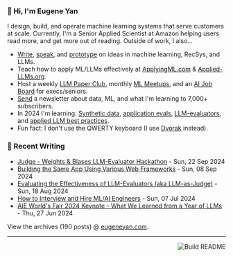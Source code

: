 ### 👋 Hi, I'm Eugene Yan

I design, build, and operate machine learning systems that serve customers at scale. Currently, I'm a Senior Applied Scientist at Amazon helping users read more, and get more out of reading. Outside of work, I also...

- [Write](https://eugeneyan.com/writing/), [speak](https://eugeneyan.com/speaking/), and [prototype](https://eugeneyan.com/prototyping/) on ideas in machine learning, RecSys, and LLMs.
- Teach how to apply ML/LLMs effectively at [ApplyingML.com](https://applyingml.com) & [Applied-LLMs.org](https://applied-llms.org).
- Host a weekly [LLM Paper Club](https://lu.ma/ls), monthly [ML Meetups](https://www.meetup.com/ml-meetups-virtual/), and an [AI Job Board](https://jobs.applied-llms.org) for execs/seniors.
- [Send](https://eugeneyan.com/subscribe/) a newsletter about data, ML, and what I'm learning to 7,000+ subscribers.
- In 2024 I'm learning: [Synthetic data](https://eugeneyan.com/writing/synthetic/), [application evals](https://eugeneyan.com/writing/evals/), [LLM-evaluators](https://eugeneyan.com/writing/llm-evaluators/), and [applied LLM best practices](https://applied-llms.org).
- Fun fact: I don't use the QWERTY keyboard (I use [Dvorak](https://en.wikipedia.org/wiki/Dvorak_keyboard_layout) instead).

### 📝 Recent Writing

<!-- writing starts -->
* [Judge - Weights & Biases LLM-Evaluator Hackathon](https://eugeneyan.com//speaking/hackathon-judge/) - Sun, 22 Sep 2024
* [Building the Same App Using Various Web Frameworks](https://eugeneyan.com//writing/web-frameworks/) - Sun, 08 Sep 2024
* [Evaluating the Effectiveness of LLM-Evaluators (aka LLM-as-Judge)](https://eugeneyan.com//writing/llm-evaluators/) - Sun, 18 Aug 2024
* [How to Interview and Hire ML/AI Engineers](https://eugeneyan.com//writing/how-to-interview/) - Sun, 07 Jul 2024
* [AIE World's Fair 2024 Keynote - What We Learned from a Year of LLMs](https://eugeneyan.com//speaking/aie-2024/) - Thu, 27 Jun 2024
<!-- writing ends -->

View the archives (<!-- writing_count starts -->190<!-- writing_count ends --> posts) @ [eugeneyan.com](https://eugeneyan.com).

---
<a href="https://github.com/eugeneyan/eugeneyan/actions"><img src="https://github.com/eugeneyan/eugeneyan/workflows/Build%20README/badge.svg?branch=master" align="right" alt="Build README"></a>
